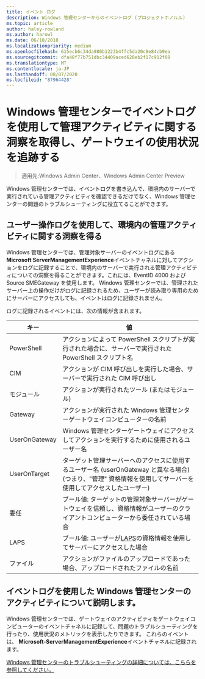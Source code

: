 ```yaml
---
title: イベント ログ
description: Windows 管理センターからのイベントログ (プロジェクトホノルル)
ms.topic: article
author: haley-rowland
ms.author: harowl
ms.date: 06/18/2018
ms.localizationpriority: medium
ms.openlocfilehash: 615ecb6c34da980b1223b4ffc5da20c8e84cb9ea
ms.sourcegitcommit: dfa48f77b751dbc34409aced628eb2f17c912f08
ms.translationtype: MT
ms.contentlocale: ja-JP
ms.lasthandoff: 08/07/2020
ms.locfileid: "87964428"
---
```

# <a name="use-event-logging-in-windows-admin-center-to-gain-insight-into-management-activities-and-track-gateway-usage"></a>Windows 管理センターでイベントログを使用して管理アクティビティに関する洞察を取得し、ゲートウェイの使用状況を追跡する

>適用先:Windows Admin Center、Windows Admin Center Preview

Windows 管理センターでは、イベントログを書き込んで、環境内のサーバーで実行されている管理アクティビティを確認できるだけでなく、Windows 管理センターの問題のトラブルシューティングに役立てることができます。

## <a name="gain-insight-into-management-activities-in-your-environment-through-user-action-logging"></a>ユーザー操作ログを使用して、環境内の管理アクティビティに関する洞察を得る

Windows 管理センターでは、管理対象サーバーのイベントログにある**Microsoft ServerManagementExperience**イベントチャネルに対してアクションをログに記録することで、環境内のサーバーで実行される管理アクティビティについての洞察を得ることができます。これには、EventID 4000 および Source SMEGateway を使用します。 Windows 管理センターでは、管理されたサーバー上の操作だけがログに記録されるため、ユーザーが読み取り専用のためにサーバーにアクセスしても、イベントはログに記録されません。

ログに記録されるイベントには、次の情報が含まれます。

| キー           | 値                                                                                              |
|---------------|----------------------------------------------------------------------------------------------------|
| PowerShell    | アクションによって PowerShell スクリプトが実行された場合に、サーバーで実行された PowerShell スクリプト名 |
| CIM           | アクションが CIM 呼び出しを実行した場合、サーバーで実行された CIM 呼び出し                        |
| モジュール        | アクションが実行されたツール (またはモジュール)                                                     |
| Gateway       | アクションが実行された Windows 管理センターゲートウェイコンピューターの名前                     |
| UserOnGateway | Windows 管理センターゲートウェイにアクセスしてアクションを実行するために使用されるユーザー名                    |
| UserOnTarget  | ターゲット管理サーバーへのアクセスに使用するユーザー名 (userOnGateway と異なる場合) (つまり、"管理" 資格情報を使用してサーバーを使用してアクセスしたユーザー) |
| 委任    | ブール値: ターゲットの管理対象サーバーがゲートウェイを信頼し、資格情報がユーザーのクライアントコンピューターから委任されている場合             |
| LAPS          | ブール値: ユーザーが[LAPS](https://technet.microsoft.com/mt227395.aspx)の資格情報を使用してサーバーにアクセスした場合                          |
| ファイル          | アクションがファイルのアップロードであった場合、アップロードされたファイルの名前                                |

## <a name="learn-about-windows-admin-center-activity-with-event-logging"></a>イベントログを使用した Windows 管理センターのアクティビティについて説明します。

Windows 管理センターでは、ゲートウェイのアクティビティをゲートウェイコンピューターのイベントチャネルに記録して、問題のトラブルシューティングを行ったり、使用状況のメトリックを表示したりできます。 これらのイベントは、 **Microsoft-ServerManagementExperience**イベントチャネルに記録されます。

[Windows 管理センターのトラブルシューティングの詳細については、こちらを参照してください。](troubleshooting.md)

